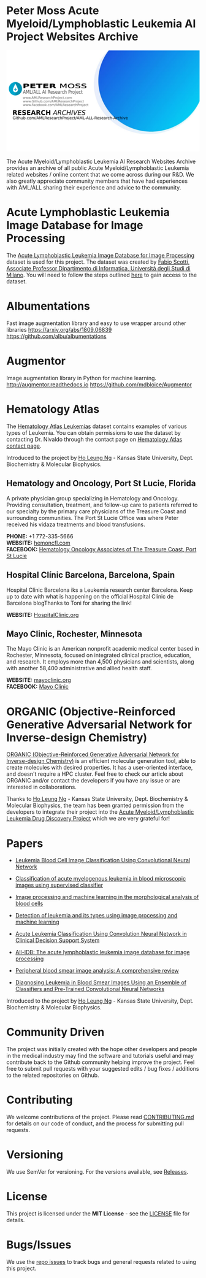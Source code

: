 # Peter Moss Acute Myeloid/Lymphoblastic Leukemia AI Project Websites Archive

![Peter Moss Acute Myeloid/Lymphoblastic Leukemia AI Research Project Archive](Media/Images/research-archives-banner.png)

The Acute Myeloid/Lymphoblastic Leukemia AI Research Websites Archive provides an archive of all public Acute Myeloid/Lymphoblastic Leukemia related websites / online content that we come across during our R&D. We also greatly appreciate community members that have had experiences with AML/ALL sharing their experience and advice to the community.

# Acute Lymphoblastic Leukemia Image Database for Image Processing

The [Acute Lymphoblastic Leukemia Image Database for Image Processing](https://homes.di.unimi.it/scotti/all/) dataset is used for this project. The dataset was created by [Fabio Scotti, Associate Professor Dipartimento di Informatica, Università degli Studi di Milano](https://homes.di.unimi.it/scotti/). You will need to follow the steps outlined [here](https://homes.di.unimi.it/scotti/all/#download) to gain access to the dataset.

# Albumentations

Fast image augmentation library and easy to use wrapper around other libraries
https://arxiv.org/abs/1809.06839
https://github.com/albu/albumentations

# Augmentor

Image augmentation library in Python for machine learning.
http://augmentor.readthedocs.io
https://github.com/mdbloice/Augmentor

# Hematology Atlas

The [Hematology Atlas Leukemias](http://hematologyatlas.com/leukemias.htm) dataset contains examples of various types of Leukemia. You can obtain permissions to use the dataset by contacting Dr. Nivaldo through the contact page on [Hematology Atlas contact page](http://hematologyatlas.com/contact.htm).

Introduced to the project by [Ho Leung Ng](https://github.com/orgs/AMLResearchProject/people/holeung "Ho  Leung Ng") - Kansas State University, Dept. Biochemistry & Molecular Biophysics.

## Hematology and Oncology, Port St Lucie, Florida

A private physician group specializing in Hematology and Oncology. Providing consultation, treatment, and follow-up care to patients referred to our specialty by the primary care physicians of the Treasure Coast and surrounding communities. The Port St Lucie Office was where Peter received his vidaza treatments and blood transfusions.

**PHONE:** +1 772-335-5666  
**WEBSITE:** [hemoncfl.com](https://www.hemoncfl.com/locations/#port "hemoncfl.com")  
**FACEBOOK:** [Hematology Oncology Associates of The Treasure Coast, Port St Lucie](https://www.facebook.com/pages/Hematology-Oncology-Associates-of-The-Treasure-Coast/161402963887385 "Hematology Oncology Associates of The Treasure Coast, Port St Lucie")

## Hospital Clínic Barcelona, Barcelona, Spain

Hospital Clínic Barcelona iks a Leukemia research center Barcelona. Keep up to date with what is happening on the official Hospital Clínic de Barcelona blogThanks to Toni for sharing the link!

**WEBSITE:** [HospitalClinic.org](http://blog.hospitalclinic.org/en/tag/leucemia-en "HospitalClinic.org")

## Mayo Clinic, Rochester, Minnesota

The Mayo Clinic is an American nonprofit academic medical center based in Rochester, Minnesota, focused on integrated clinical practice, education, and research. It employs more than 4,500 physicians and scientists, along with another 58,400 administrative and allied health staff.

**WEBSITE:** [mayoclinic.org](https://www.mayoclinic.org/ "mayoclinic.org")  
**FACEBOOK:** [Mayo Clinic](https://www.facebook.com/MayoClinic/ "Mayo Clinic")

# ORGANIC (Objective-Reinforced Generative Adversarial Network for Inverse-design Chemistry)

[ORGANIC (Objective-Reinforced Generative Adversarial Network for Inverse-design Chemistry)](https://github.com/aspuru-guzik-group/ORGANIC "ORGANIC (Objective-Reinforced Generative Adversarial Network for Inverse-design Chemistry)") is an efficient molecular generation tool, able to create molecules with desired properties. It has a user-oriented interface, and doesn't require a HPC cluster. Feel free to check our article about ORGANIC and/or contact the developers if you have any issue or are interested in collaborations.

Thanks to [Ho Leung Ng](https://github.com/orgs/AMLResearchProject/people/holeung "Ho  Leung Ng") - Kansas State University, Dept. Biochemistry & Molecular Biophysics, the team has been granted permission from the developers to integrate their project into the [Acute Myeloid/Lymphoblastic Leukemia Drug Discovery Project](https://github.com/AMLResearchProject/AML-ALL-Drug-Discovery "Peter Moss Acute Myeloid/Lymphoblastic Leukemia Project Drug Discovery Project") which we are very grateful for!

# Papers

- [Leukemia Blood Cell Image Classification Using Convolutional Neural Network](https://www.zotero.org/groups/2241402/acute_myeloid_leukemia/items/itemKey/9PAG39NJ "Leukemia Blood Cell Image Classification Using Convolutional Neural Network")

- [Classification of acute myelogenous leukemia in blood microscopic images using supervised classifier](https://www.zotero.org/groups/2241402/acute_myeloid_leukemia/items/itemKey/9XX3M296 "Classification of acute myelogenous leukemia in blood microscopic images using supervised classifier")

- [Image processing and machine learning in the morphological analysis of blood cells](https://www.zotero.org/groups/2241402/acute_myeloid_leukemia/items/itemKey/D9GAQJBC "Image processing and machine learning in the morphological analysis of blood cells")

- [Detection of leukemia and its types using image processing and machine learning](https://www.zotero.org/groups/2241402/acute_myeloid_leukemia/items/itemKey/KPE7L22C "Detection of leukemia and its types using image processing and machine learning")

- [Acute Leukemia Classification Using Convolution Neural Network in Clinical Decision Support System](https://www.zotero.org/groups/2241402/acute_myeloid_leukemia/items/itemKey/LRXMVLNR "Acute Leukemia Classification Using Convolution Neural Network in Clinical Decision Support System")

- [All-IDB: The acute lymphoblastic leukemia image database for image processing](https://www.zotero.org/groups/2241402/acute_myeloid_leukemia/items/itemKey/3IKQRUG2 "All-IDB: The acute lymphoblastic leukemia image database for image processing")

- [Peripheral blood smear image analysis: A comprehensive review](https://www.zotero.org/groups/2241402/acute_myeloid_leukemia/items/itemKey/PIXSIA2K "Peripheral blood smear image analysis: A comprehensive review")

- [Diagnosing Leukemia in Blood Smear Images Using an Ensemble of Classifiers and Pre-Trained Convolutional Neural Networks](https://www.zotero.org/groups/2241402/acute_myeloid_leukemia/items/itemKey/35IIRLBU "Diagnosing Leukemia in Blood Smear Images Using an Ensemble of Classifiers and Pre-Trained Convolutional Neural Networks")

Introduced to the project by [Ho Leung Ng](https://github.com/orgs/AMLResearchProject/people/holeung "Ho  Leung Ng") - Kansas State University, Dept. Biochemistry & Molecular Biophysics.

# Community Driven

The project was initially created with the hope other developers and people in the medical industry may find the software and tutorials useful and may contribute back to the Github community helping improve the project. Feel free to submit pull requests with your suggested edits / bug fixes / additions to the related repositories on Github.

# Contributing

We welcome contributions of the project. Please read [CONTRIBUTING.md](https://github.com/AMLResearchProject/AML-ALL-Research-Archive/blob/master/CONTRIBUTING.md "CONTRIBUTING.md") for details on our code of conduct, and the process for submitting pull requests.

# Versioning

We use SemVer for versioning. For the versions available, see [Releases](https://github.com/AMLResearchProject/AML-ALL-Research-Archive/releases "Releases").

# License

This project is licensed under the **MIT License** - see the [LICENSE](https://github.com/AMLResearchProject/AML-ALL-Research-Archive/blob/master/LICENSE "LICENSE") file for details.

# Bugs/Issues

We use the [repo issues](https://github.com/AMLResearchProject/AML-ALL-Research-Archive/issues "repo issues") to track bugs and general requests related to using this project.
